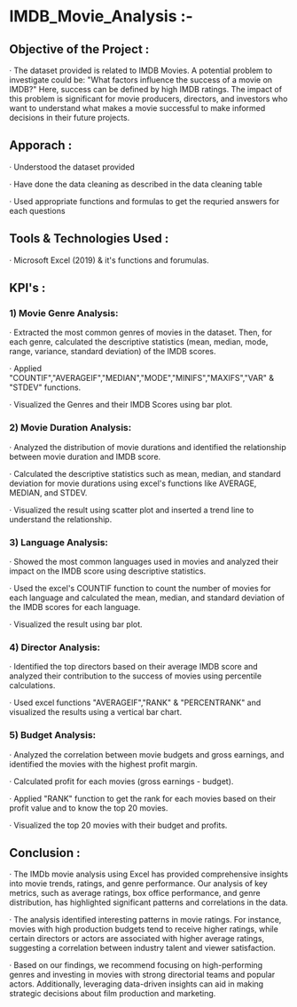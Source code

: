 # IMDB_Movie_Analysis :-

## Objective of the Project :

· The dataset provided is related to IMDB Movies. A potential problem to investigate could be: "What factors influence the success of a movie on IMDB?" Here, success can be defined by high IMDB ratings. The impact of this problem is significant for movie producers, directors, and investors who want to understand what makes a movie successful to make informed decisions in their future projects.

## Apporach :

· Understood the dataset provided

· Have done the data cleaning as described in the data cleaning table

· Used appropriate functions and formulas to get the requried answers for each questions

## Tools & Technologies Used :

· Microsoft Excel (2019) & it's functions and forumulas.

## KPI's :

### 1) Movie Genre Analysis:

· Extracted the most common genres of movies in the dataset. Then, for each genre, calculated the descriptive statistics (mean, median, mode, range, variance, standard deviation) of the IMDB scores.

· Applied "COUNTIF","AVERAGEIF","MEDIAN","MODE","MINIFS","MAXIFS","VAR" & "STDEV" functions.

· Visualized the Genres and their IMDB Scores using bar plot.

### 2) Movie Duration Analysis:

· Analyzed the distribution of movie durations and identified the relationship between movie duration and IMDB score.

· Calculated the descriptive statistics such as mean, median, and standard deviation for movie durations using excel's functions like AVERAGE, MEDIAN, and STDEV.

· Visualized the result using scatter plot and inserted a trend line to understand the relationship.

### 3) Language Analysis:

· Showed the most common languages used in movies and analyzed their impact on the IMDB score using descriptive statistics.

· Used the excel's COUNTIF function to count the number of movies for each language and calculated the mean, median, and standard deviation of the IMDB scores for each language.

· Visualized the result using bar plot.

### 4) Director Analysis:

· Identified the top directors based on their average IMDB score and analyzed their contribution to the success of movies using percentile calculations.

· Used excel functions "AVERAGEIF","RANK" & "PERCENTRANK" and visualized the results using a vertical bar chart.

### 5) Budget Analysis:

· Analyzed the correlation between movie budgets and gross earnings, and identified the movies with the highest profit margin.

· Calculated profit for each movies (gross earnings - budget).

· Applied "RANK" function to get the rank for each movies based on their profit value and to know the top 20 movies.

· Visualized the top 20 movies with their budget and profits.

## Conclusion :

· The IMDb movie analysis using Excel has provided comprehensive insights into movie trends, ratings, and genre performance. Our analysis of key metrics, such as average ratings, box office performance, and genre distribution, has highlighted significant patterns and correlations in the data.

· The analysis identified interesting patterns in movie ratings. For instance, movies with high production budgets tend to receive higher ratings, while certain directors or actors are associated with higher average ratings, suggesting a correlation between industry talent and viewer satisfaction.

· Based on our findings, we recommend focusing on high-performing genres and investing in movies with strong directorial teams and popular actors. Additionally, leveraging data-driven insights can aid in making strategic decisions about film production and marketing.
